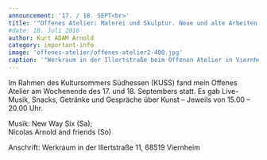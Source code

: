 ```yaml
---
announcement: '17. / 18. SEPT<br>'
title: '"Offenes Atelier: Malerei und Skulptur. Neue und alte Arbeiten. Live-Musik"'
#date: 18. Juli 2016
author: Kurt ADAM Arnold
category: important-info
image: 'offenes-atelier/offenes-atelier2-400.jpg'
caption: '"Werkraum in der Illertstraße beim Offenen Atelier in Viernheim"'
---
```


Im Rahmen des Kultursommers Südhessen (KUSS) fand mein Offenes Atelier am Wochenende des 17. und 18. Septembers statt. Es gab Live-Musik, Snacks, Getränke und Gespräche über Kunst – Jeweils von 15.00 – 20.00 Uhr.


Musik: New Way Six (Sa); <br>Nicolas Arnold and friends (So)

Anschrift: Werkraum in der Illertstraße 11, 68519 Viernheim
